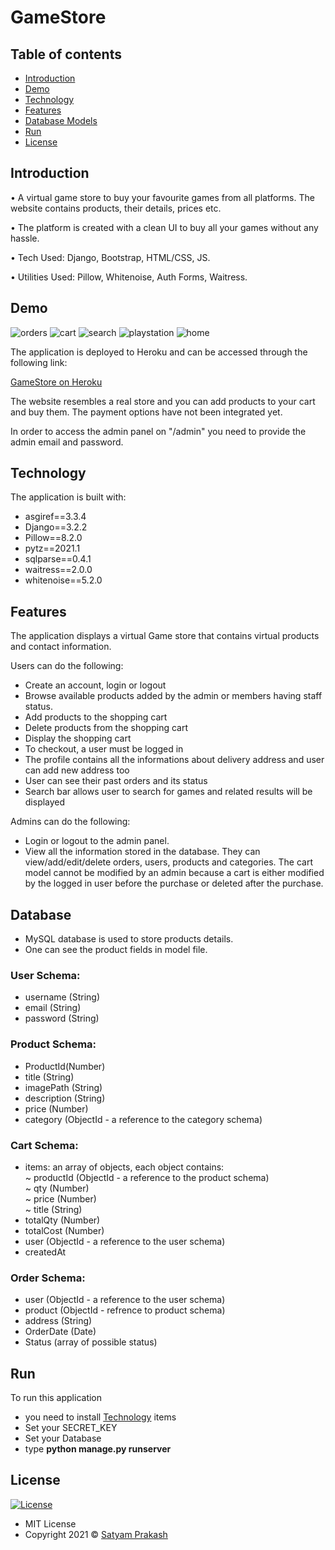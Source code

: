 # GameStore

## Table of contents

- [Introduction](#introduction)
- [Demo](#demo)
- [Technology](#technology)
- [Features](#features)
- [Database Models](#database)
- [Run](#run)
- [License](#license)

## Introduction

• A virtual game store to buy your favourite games from all platforms. The website contains products, their details, prices etc.

• The platform is created with a clean UI to buy all your games without any hassle.

• Tech Used: Django, Bootstrap, HTML/CSS, JS. 

• Utilities Used: Pillow, Whitenoise, Auth Forms, Waitress.

## Demo

![orders](https://user-images.githubusercontent.com/56071565/123709244-5d757f80-d88a-11eb-99d6-39140e62aa6f.png)
![cart](https://user-images.githubusercontent.com/56071565/123709250-5f3f4300-d88a-11eb-8ccb-4ec701f29d36.png)
![search ](https://user-images.githubusercontent.com/56071565/123709253-5fd7d980-d88a-11eb-95fd-03818406bf28.png)
![playstation](https://user-images.githubusercontent.com/56071565/123709256-60707000-d88a-11eb-8278-96786a8cb08f.png)
![home](https://user-images.githubusercontent.com/56071565/123709259-623a3380-d88a-11eb-85ac-d69e29eb4455.png)

The application is deployed to Heroku and can be accessed through the following link:

[GameStore on Heroku](https://gamestoredj.herokuapp.com/)

The website resembles a real store and you can add products to your cart and buy them. The payment options have not been integrated yet.

In order to access the admin panel on "/admin" you need to provide the admin email and password.

## Technology

The application is built with:

- asgiref==3.3.4
- Django==3.2.2
- Pillow==8.2.0
- pytz==2021.1
- sqlparse==0.4.1
- waitress==2.0.0
- whitenoise==5.2.0

## Features

The application displays a virtual Game store that contains virtual products and contact information.

Users can do the following:

- Create an account, login or logout
- Browse available products added by the admin or members having staff status.
- Add products to the shopping cart
- Delete products from the shopping cart
- Display the shopping cart
- To checkout, a user must be logged in
- The profile contains all the informations about delivery address and user can add new address too
- User can see their past orders and its status
- Search bar allows user to search for games and related results will be displayed

Admins can do the following:

- Login or logout to the admin panel.
- View all the information stored in the database. They can view/add/edit/delete orders, users, products and categories. The cart model cannot be modified by an admin because a cart is either modified by the logged in user before the purchase or deleted after the purchase.

## Database

 - MySQL database is used to store products details.
 - One can see the product fields in model file.

 ### User Schema:

- username (String)
- email (String)
- password (String)

### Product Schema:

- ProductId(Number)
- title (String)
- imagePath (String)
- description (String)
- price (Number)
- category (ObjectId - a reference to the category schema)

### Cart Schema:

- items: an array of objects, each object contains: <br>
  ~ productId (ObjectId - a reference to the product schema) <br>
  ~ qty (Number) <br>
  ~ price (Number) <br>
  ~ title (String) <br>
- totalQty (Number)
- totalCost (Number)
- user (ObjectId - a reference to the user schema)
- createdAt

### Order Schema:

- user (ObjectId - a reference to the user schema)
- product (ObjectId - refrence to product schema)
- address (String)
- OrderDate (Date)
- Status (array of possible status)

## Run

To run this application
- you need to install [Technology](#technology) items
- Set your SECRET_KEY
- Set your Database
- type <b>python manage.py runserver</b>

## License

[![License](https://img.shields.io/:License-MIT-blue.svg?style=flat-square)](http://badges.mit-license.org)

- MIT License
- Copyright 2021 © [Satyam Prakash](https://github.com/roneetsingh)
